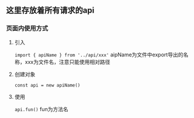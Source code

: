 ## 这里存放着所有请求的api

### 页面内使用方式

1. 引入

   ` import { apiName } from '../api/xxx' `  aipName为文件中export导出的名称，xxx为文件名，注意只能使用相对路径

2. 创建对象

   `const api = new apiName()`

3. 使用

   `api.fun()`  fun为方法名